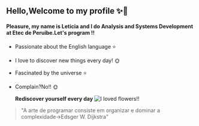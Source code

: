 ## Hello,Welcome to my profile ✨👋

#### Pleasure, my name is Leticia and I do Analysis and Systems Development at Etec de Peruibe.Let's program !!

* Passionate about the English language ⭐
* I love to discover new things every day! 🌞
* Fascinated by the universe ⭐
* Complain?No!! 🌞



 
  **Rediscover yourself every day**  ![I loved flowers!!](https://image.flaticon.com/icons/png/128/2917/2917257.png)





>"A arte de programar consiste em organizar e dominar a complexidade->Edsger W. Dijkstra"

<!--
**devLeSilverio/devLeSilverio** is a ✨🌙 _special_ ✨ repository because its `README.md` (this file) appears on your GitHub profile.

Here are some ideas to get you started:

- 🔭 I’m currently working on ...
- 🌱 I’m currently learning ...
- 👯 I’m looking to collaborate on ...
- 🤔 I’m looking for help with ...
- 💬 Ask me about ...
- 📫 How to reach me: ...
- 😄 Pronouns: ...
- ⚡ Fun fact: ...
-->
